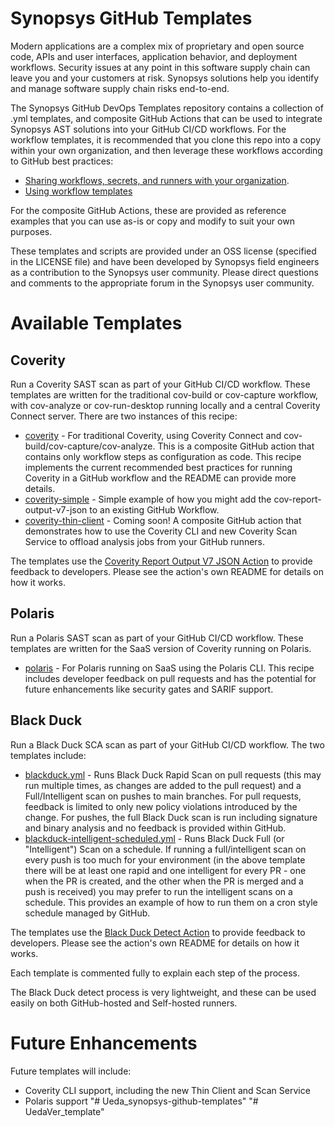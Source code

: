 # Synopsys GitHub Templates

Modern applications are a complex mix of proprietary and open source code, APIs and user interfaces, application behavior, and deployment workflows. Security issues at any point in this software supply chain can leave you and your customers  at risk. Synopsys solutions help you identify and   manage software supply chain risks end-to-end.

The Synopsys GitHub DevOps Templates repository contains a collection of .yml templates, and composite GitHub Actions that can be used to integrate Synopsys AST solutions into your GitHub CI/CD workflows.
For the workflow templates, it is recommended that you clone this repo into a copy within your own organization, and then leverage these workflows according to GitHub best practices:

- [Sharing workflows, secrets, and runners with your organization](https://docs.github.com/en/actions/learn-github-actions/sharing-workflows-secrets-and-runners-with-your-organization).
- [Using workflow templates](https://docs.github.com/en/actions/learn-github-actions/using-workflow-templates)

For the composite GitHub Actions, these are provided as reference examples that you can use as-is or copy and modify to suit your own purposes. 

These templates and scripts are provided under an OSS license (specified in the LICENSE file) and have been developed by Synopsys field engineers as a contribution to the Synopsys user community. Please direct questions and comments to the appropriate forum in the Synopsys user community.

# Available Templates

## Coverity

Run a Coverity SAST scan as part of your GitHub CI/CD workflow. These templates are written for the traditional cov-build or cov-capture workflow, with cov-analyze or cov-run-desktop running locally and a central Coverity Connect server. There are two instances of this recipe:

- [coverity](coverity/README.md) - For traditional Coverity, using Coverity Connect and cov-build/cov-capture/cov-analyze. This is a composite GitHub action that contains only workflow steps as configuration as code. 
This recipe implements the current recommended best practices for running Coverity in a GitHub workflow and the README can provide more details.
- [coverity-simple](coverity-simple.yml) - Simple example of how you might add the cov-report-output-v7-json to an existing GitHub Workflow.
- [coverity-thin-client](coverity-thin-client/README.md) - Coming soon! A composite GitHub action that demonstrates how to use the Coverity CLI and new Coverity Scan Service to offload analysis jobs from your GitHub runners.

The templates use the [Coverity Report Output V7 JSON Action](https://github.com/synopsys-sig/coverity-report-output-v7-json) to provide feedback to developers. Please see the action's own README for details on how it works.

## Polaris

Run a Polaris SAST scan as part of your GitHub CI/CD workflow. These templates are written for the
SaaS version of Coverity running on Polaris.

- [polaris](https://github.com/jcroall/polaris-report-action) - For Polaris running on SaaS using the Polaris CLI. This recipe includes developer
feedback on pull requests and has the potential for future enhancements like security gates and SARIF support.

## Black Duck

Run a Black Duck SCA scan as part of your GitHub CI/CD workflow. The two templates include:

- [blackduck.yml](blackduck.yml) - Runs Black Duck Rapid Scan on pull requests (this may run multiple times, as changes are added to the pull request) and a Full/Intelligent scan on pushes to main branches. For pull requests, feedback
is limited to only new policy violations introduced by the change. For pushes, the full Black Duck scan is run including signature and binary analysis and no feedback is provided within GitHub. 
- [blackduck-intelligent-scheduled.yml](blackduck-intelligent-scheduled.yml) - Runs Black Duck Full (or "Intelligent") Scan on a schedule. If running a full/intelligent scan on every push is too much for your environment (in the above
template there will be at least one rapid and one intelligent for every PR - one when the PR is created, and the other when the PR is merged and a push is received) you may prefer to run the intelligent scans on a schedule. This provides
an example of how to run them on a cron style schedule managed by GitHub.

The templates use the [Black Duck Detect Action](https://github.com/synopsys-sig/detect-action) to provide feedback to developers. Please see the action's own README    for details on how it works.

Each template is commented fully to explain each step of the process.

The Black Duck detect process is very lightweight, and these can be used easily on both GitHub-hosted and Self-hosted runners.

# Future Enhancements

Future templates will include:

- Coverity CLI support, including the new Thin Client and Scan Service
- Polaris support
"# Ueda_synopsys-github-templates" 
"# UedaVer_template" 
